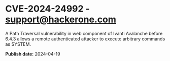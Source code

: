 # CVE-2024-24992 - support@hackerone.com

A Path Traversal vulnerability in web component of Ivanti Avalanche before 6.4.3 allows a remote authenticated attacker to execute arbitrary commands as SYSTEM. 

**Publish date:** 2024-04-19
